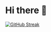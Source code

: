 # Hi there 👋

[![GitHub Streak](http://github-readme-streak-stats.herokuapp.com?user=mnazrinasari)](https://git.io/streak-stats)
